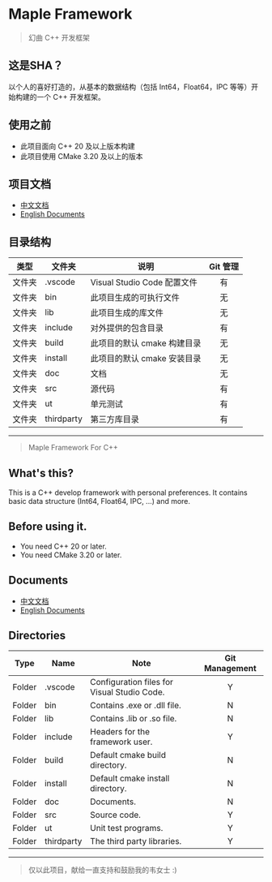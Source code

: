 ﻿
# Maple Framework 

> 幻曲 C++ 开发框架


## 这是SHA？

以个人的喜好打造的，从基本的数据结构（包括 Int64，Float64，IPC 等等）开始构建的一个 C++ 开发框架。



## 使用之前
- 此项目面向 C++ 20 及以上版本构建
- 此项目使用 CMake 3.20 及以上的版本


## 项目文档
- [中文文档](doc/zh-CN/TableOfContents.md)
- [English Documents](doc/en-US/TableOfContents.md)


## 目录结构

| 类型  | 文件夹        | 说明                      |   Git 管理    |
|-----|------------|-------------------------|:-----------:|
| 文件夹 | .vscode    | Visual Studio Code 配置文件 |      有      |
| 文件夹 | bin        | 此项目生成的可执行文件             |      无      |
| 文件夹 | lib        | 此项目生成的库文件               |      无      |
| 文件夹 | include    | 对外提供的包含目录               |      有      |
| 文件夹 | build      | 此项目的默认 cmake 构建目录       |      无      |
| 文件夹 | install    | 此项目的默认 cmake 安装目录       |      无      |
| 文件夹 | doc        | 文档                      |      无      |
| 文件夹 | src        | 源代码                     |      有      |
| 文件夹 | ut         | 单元测试                    |      有      |
| 文件夹 | thirdparty | 第三方库目录                  |      有      |

----
> Maple Framework For C++

## What's this?

This is a C++ develop framework with personal preferences. It contains basic data structure (Int64, Float64, IPC, ...) and more.

## Before using it.
- You need C++ 20 or later.
- You need CMake 3.20 or later.

## Documents
- [中文文档](doc/zh-CN/TableOfContents.md)
- [English Documents](doc/en-US/TableOfContents.md)

## Directories

| Type   | Name       | Note                                        | Git Management |
|--------|------------|---------------------------------------------|:--------------:|
| Folder | .vscode    | Configuration files for Visual Studio Code. |       Y        |
| Folder | bin        | Contains .exe or .dll file.                 |       N        |
| Folder | lib        | Contains .lib or .so file.                  |       N        |
| Folder | include    | Headers for the framework user.             |       Y        |
| Folder | build      | Default cmake build directory.              |       N        |
| Folder | install    | Default cmake install directory.            |       N        |
| Folder | doc        | Documents.                                  |       N        |
| Folder | src        | Source code.                                |       Y        |
| Folder | ut         | Unit test programs.                         |       Y        |
| Folder | thirdparty | The third party libraries.                  |       Y        |


---
> 仅以此项目，献给一直支持和鼓励我的韦女士 :)
